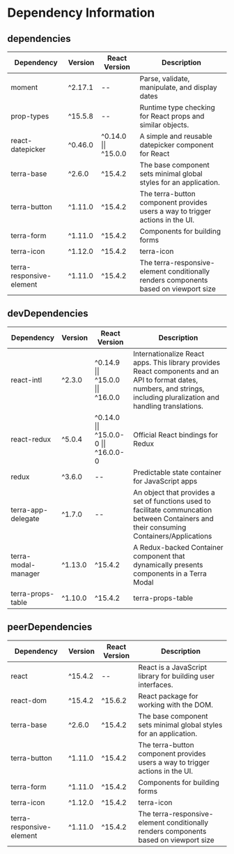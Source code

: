 # Dependency Information

## dependencies
| Dependency | Version | React Version | Description |
|-|-|-|-|
| moment | ^2.17.1 | -- | Parse, validate, manipulate, and display dates |
| prop-types | ^15.5.8 | -- | Runtime type checking for React props and similar objects. |
| react-datepicker | ^0.46.0 | ^0.14.0 \|\| ^15.0.0 | A simple and reusable datepicker component for React |
| terra-base | ^2.6.0 | ^15.4.2 | The base component sets minimal global styles for an application. |
| terra-button | ^1.11.0 | ^15.4.2 | The terra-button component provides users a way to trigger actions in the UI. |
| terra-form | ^1.11.0 | ^15.4.2 | Components for building forms |
| terra-icon | ^1.12.0 | ^15.4.2 | terra-icon |
| terra-responsive-element | ^1.11.0 | ^15.4.2 | The terra-responsive-element conditionally renders components based on viewport size |

## devDependencies
| Dependency | Version | React Version | Description |
|-|-|-|-|
| react-intl | ^2.3.0 | ^0.14.9 \|\| ^15.0.0 \|\| ^16.0.0 | Internationalize React apps. This library provides React components and an API to format dates, numbers, and strings, including pluralization and handling translations. |
| react-redux | ^5.0.4 | ^0.14.0 \|\| ^15.0.0-0 \|\| ^16.0.0-0 | Official React bindings for Redux |
| redux | ^3.6.0 | -- | Predictable state container for JavaScript apps |
| terra-app-delegate | ^1.7.0 | -- | An object that provides a set of functions used to facilitate communcation between Containers and their consuming Containers/Applications |
| terra-modal-manager | ^1.13.0 | ^15.4.2 | A Redux-backed Container component that dynamically presents components in a Terra Modal |
| terra-props-table | ^1.10.0 | ^15.4.2 | terra-props-table |

## peerDependencies
| Dependency | Version | React Version | Description |
|-|-|-|-|
| react | ^15.4.2 | -- | React is a JavaScript library for building user interfaces. |
| react-dom | ^15.4.2 | ^15.6.2 | React package for working with the DOM. |
| terra-base | ^2.6.0 | ^15.4.2 | The base component sets minimal global styles for an application. |
| terra-button | ^1.11.0 | ^15.4.2 | The terra-button component provides users a way to trigger actions in the UI. |
| terra-form | ^1.11.0 | ^15.4.2 | Components for building forms |
| terra-icon | ^1.12.0 | ^15.4.2 | terra-icon |
| terra-responsive-element | ^1.11.0 | ^15.4.2 | The terra-responsive-element conditionally renders components based on viewport size |
